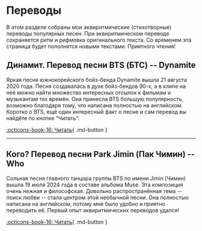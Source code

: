 # Переводы

В этом разделе собраны мои эквиритмические (стихотворные) переводы популярных песен. При эквиритмическом переводе сохраняется ритм и рифмовка оригинального текста. Со временем эта страница будет пополнятся новыми текстами. Приятного чтения!

## Динамит. Перевод песни BTS (БТС) -- Dynamite

Яркая песня южнокорейского бойз-бенда Dynamite вышла 21 августа 2020 года. Песня создавалась в духе бойз-бендов 90-х, а в клипе на неё можно найти множество интересных отсылок к фильмам и музыкантам тех времён. Она принесла BTS большую популярность, возможно благодаря тому, что написана полностью на английском. Коротко о BTS, ещё один интересный факт о песне и сам перевод вы найдёте по кнопке "Читать".

[:octicons-book-16: Читать](dynamite.md){ .md-button }

---

## Кого? Перевод песни Park Jimin (Пак Чимин) -- Who

Сольная песня главного танцора группы BTS по имени Jimin (Чимин) вышла 19 июля 2024 года в составе альбома Muse. Эта композиция очень нежная и философская. Довольно распространённая тема -- поиск любви -- стала центром этой необычной песни. Она полностью написана на английском, потому мне было удобно и приятно переводить её. Первый опыт эквиритмических переводов удался!

[:octicons-book-16: Читать](who.md){ .md-button }
